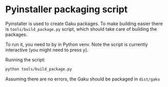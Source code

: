 # Pyinstaller packaging script
Pyinstaller is used to create Gaku packages. To make building easier there is `tools/build_package.py` script, which should take care of building the packages.

To run it, you need to by in Python venv. Note the script is currently interactive (you might need to press y).

Running the script:
```sh
python tools/build_package.py
```

Assuming there are no errors, the Gaku should be packaged in `dist/gaku`